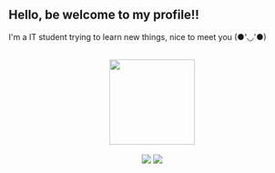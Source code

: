## Hello, be welcome to my profile!!

I'm a IT student trying to learn new things, nice to meet you (●'◡'●)
<br><br>

<div align="center">
  <a href="https://github.com/domidom404">
  <img height="150em" src="https://github-readme-stats.vercel.app/api/top-langs/?username=domidom404&layout=compact&langs_count=7&theme=merko"/>
</div>

<br>


<div align="center">
  <a href="https://instagram.com/domi_.dom/" target="_blank"><img src="https://img.shields.io/badge/-Instagram-%23E4405F?style=for-the-badge&logo=instagram&logoColor=white" target="_blank"></a>
 	<a href = "mailto:dominicoliveira.404@gmail.com"><img src="https://img.shields.io/badge/-Gmail-%23333?style=for-the-badge&logo=gmail&logoColor=white" target="_blank"></a>
  
</div>
